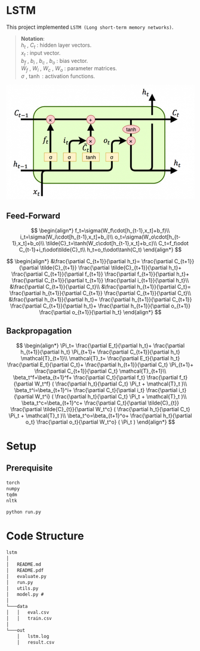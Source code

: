 # LSTM

This project implemented `LSTM (Long short-term memory networks)`.  

> **Notation**:  
$h_t$ , $C_t$ : hidden layer vectors.  
$x_t$ : input vector.  
$b_f$ , $b_i$ , $b_c$ , $b_o$ : bias vector.  
$W_f$ , $W_i$ , $W_c$ , $W_o$ : parameter matrices.  
$\sigma$ , $\tanh$ : activation functions.  

![model](./model_design.png)

## Feed-Forward
$$
\begin{align*}
f_t=\sigma(W_f\cdot[h_{t-1},x_t]+b_f)\\
i_t=\sigma(W_i\cdot[h_{t-1},x_t]+b_i)\\
o_t=\sigma(W_o\cdot[h_{t-1},x_t]+b_o)\\
\tilde{C}_t=\tanh(W_c\cdot[h_{t-1},x_t]+b_c)\\
C_t=f_t\odot C_{t-1}+i_t\odot\tilde{C}_t\\
h_t=o_t\odot\tanh(C_t)
\end{align*}
$$

$$
\begin{align*}
  &\frac{\partial C_{t+1}}{\partial h_t}= \frac{\partial C_{t+1}}{\partial \tilde{C}_{t+1}} \frac{\partial \tilde{C}_{t+1}}{\partial h_t}+ \frac{\partial C_{t+1}}{\partial f_{t+1}} \frac{\partial f_{t+1}}{\partial h_t}+ \frac{\partial C_{t+1}}{\partial t_{t+1}} \frac{\partial i_{t+1}}{\partial h_t}\\ &\frac{\partial C_{t+1}}{\partial C_t}\\ &\frac{\partial h_{t+1}}{\partial C_t}= \frac{\partial h_{t+1}}{\partial C_{t+1}} \frac{\partial C_{t+1}}{\partial C_t}\\ &\frac{\partial h_{t+1}}{\partial h_t}= \frac{\partial h_{t+1}}{\partial C_{t+1}} \frac{\partial C_{t+1}}{\partial h_t}+ \frac{\partial h_{t+1}}{\partial o_{t+1}} \frac{\partial o_{t+1}}{\partial h_t}
\end{align*}
$$

## Backpropagation
$$
\begin{align*}
  \Pi_t= \frac{\partial E_t}{\partial h_t}+ \frac{\partial h_{t+1}}{\partial h_t} \Pi_{t+1}+ \frac{\partial C_{t+1}}{\partial h_t} \mathcal{T}_{t+1}\\
  \mathcal{T}_t= \frac{\partial E_t}{\partial h_t} \frac{\partial E_t}{\partial C_t}+ \frac{\partial h_{t+1}}{\partial C_t} \Pi_{t+1}+ \frac{\partial C_{t+1}}{\partial C_t} \mathcal{T}_{t+1}\\
  \beta_t^f=\beta_{t+1}^f+ \frac{\partial C_t}{\partial f_t} \frac{\partial f_t}{\partial W_t^f} ( \frac{\partial h_t}{\partial C_t} \Pi_t + \mathcal{T}_t )\\
  \beta_t^i=\beta_{t+1}^i+ \frac{\partial C_t}{\partial i_t} \frac{\partial i_t}{\partial W_t^i} ( \frac{\partial h_t}{\partial C_t} \Pi_t + \mathcal{T}_t )\\
  \beta_t^c=\beta_{t+1}^c+ \frac{\partial C_t}{\partial \tilde{C}_{t}} \frac{\partial \tilde{C}_{t}}{\partial W_t^c} ( \frac{\partial h_t}{\partial C_t} \Pi_t + \mathcal{T}_t )\\
  \beta_t^o=\beta_{t+1}^o+ \frac{\partial h_t}{\partial o_t} \frac{\partial o_t}{\partial W_t^o} ( \Pi_t )
\end{align*}
$$

# Setup

## Prerequisite
```
torch
numpy
tqdm
nltk
```

```bash
python run.py
```

# Code Structure

```
lstm
│
│   README.md
│   README.pdf
│   evaluate.py
│   run.py    
│   utils.py   
│   model.py #  
│   
└───data
│   │   eval.csv
│   │   train.csv
│   
└───out
    │   lstm.log 
    │   result.csv
```
